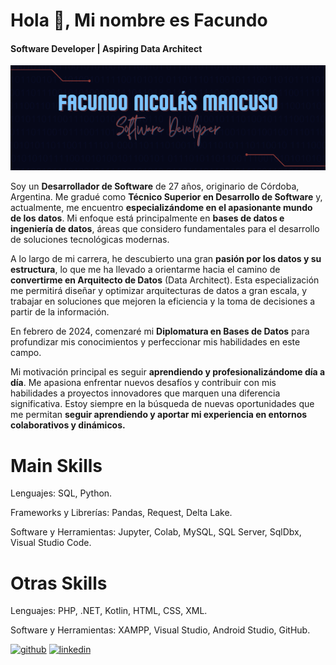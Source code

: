 # Hola 👋, Mi nombre es Facundo
#### Software Developer | Aspiring Data Architect
<p align="center">
  <img src="https://raw.githubusercontent.com/facundomancuso/facundomancuso/refs/heads/main/BANNER_chico_FacundoMancuso.png" alt="Banner Facundo Mancuso">
</p>


Soy un **Desarrollador de Software** de 27 años, originario de Córdoba, Argentina. Me gradué como **Técnico Superior en Desarrollo de Software** y, actualmente, me encuentro **especializándome en el apasionante mundo de los datos**. Mi enfoque está principalmente en **bases de datos e ingeniería de datos**, áreas que considero fundamentales para el desarrollo de soluciones tecnológicas modernas.

A lo largo de mi carrera, he descubierto una gran **pasión por los datos y su estructura**, lo que me ha llevado a orientarme hacia el camino de **convertirme en Arquitecto de Datos** (Data Architect). Esta especialización me permitirá diseñar y optimizar arquitecturas de datos a gran escala, y trabajar en soluciones que mejoren la eficiencia y la toma de decisiones a partir de la información.

En febrero de 2024, comenzaré mi **Diplomatura en Bases de Datos** para profundizar mis conocimientos y perfeccionar mis habilidades en este campo.

Mi motivación principal es seguir **aprendiendo y profesionalizándome día a día**. Me apasiona enfrentar nuevos desafíos y contribuir con mis habilidades a proyectos innovadores que marquen una diferencia significativa. Estoy siempre en la búsqueda de nuevas oportunidades que me permitan **seguir aprendiendo y aportar mi experiencia en entornos colaborativos y dinámicos.**

# Main Skills 
Lenguajes: SQL, Python.

Frameworks y Librerías: Pandas, Request, Delta Lake.

Software y Herramientas: Jupyter, Colab, MySQL, SQL Server, SqlDbx, Visual Studio Code.

# Otras Skills 
Lenguajes: PHP, .NET, Kotlin, HTML, CSS, XML.

Software y Herramientas: XAMPP, Visual Studio, Android Studio, GitHub.


[<img src='https://cdn.jsdelivr.net/npm/simple-icons@3.0.1/icons/github.svg' alt='github' height='40'>](https://github.com/facundomancuso)  [<img src='https://cdn.jsdelivr.net/npm/simple-icons@3.0.1/icons/linkedin.svg' alt='linkedin' height='40'>](https://www.linkedin.com/in/https://www.linkedin.com/in/facundomancuso)  


